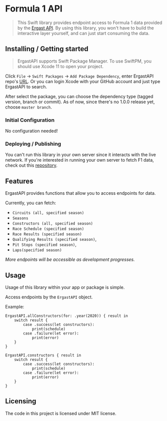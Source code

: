 
# Formula 1 API

> This Swift library provides endpoint access to Formula 1 data provided by the [Ergast API](https://ergast.com/mrd/). By using this library, you won't have to build the interactive layer yourself, and can just start consuming the data. 

## Installing / Getting started

> ErgastAPI supports Swift Package Manager. To use SwiftPM, you should use Xcode 11 to open your project. 

Click `File` -> `Swift Packages` -> `Add Package Dependency`, enter ErgastAPI repo's [URL](https://github.com/gionoa/ErgastAPI.git). Or you can login Xcode with your GitHub account and just type ErgastAPI to search.

After select the package, you can choose the dependency type (tagged version, branch or commit). As of now, since there's no 1.0.0 release yet, choose `master branch`.

### Initial Configuration

No configuration needed! 

### Deploying / Publishing

You can't run this library in your own server since it interacts with the live network. If you're interested in running your own server to fetch F1 data, check out this [repository](https://github.com/Edivad99/NJS-ErgastF1API).

## Features

ErgastAPI provides functions that allow you to access endpoints for data. 

Currently, you can fetch: 
* `Circuits (all, specified season)`
* `Seasons`
* `Constructors (all, specified season)`
* `Race Schedule (specified season)`
* `Race Results (specified season)`
* `Qualifying Results (specified season)`,
* `Pit Stops (specified season)`, 
* `Laps(specified season)`

*More endpoints will be accessible as development progresses.* 

## Usage

Usage of this library within your app or package is simple. 

Access endpoints by the `ErgastAPI` object. 

Example: 
```
ErgastAPI.allConstructors(for: .year(2020)) { result in
    switch result {
        case .success(let constructors):
            print(schedule)
        case .failure(let error):
            print(error)
    }
}

ErgastAPI.constructors { result in
    switch result {
        case .success(let constructors):
            print(schedule)
        case .failure(let error):
            print(error)
    }
}

```

## Licensing

The code in this project is licensed under MIT license.
